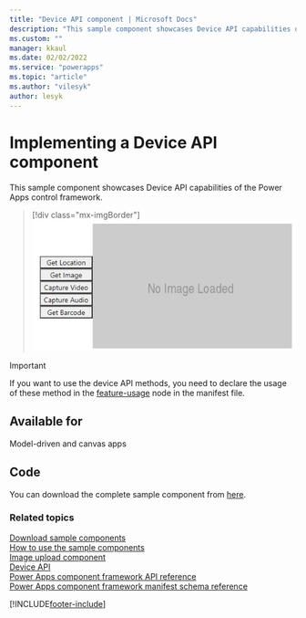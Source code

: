 ```yaml
---
title: "Device API component | Microsoft Docs"
description: "This sample component showcases Device API capabilities of the Power Apps control framework."
ms.custom: ""
manager: kkaul
ms.date: 02/02/2022
ms.service: "powerapps"
ms.topic: "article"
ms.author: "vilesyk"
author: lesyk
---
```


# Implementing a Device API component

This sample component showcases Device API capabilities of the Power Apps control framework.

> [!div class="mx-imgBorder"]
> ![Device API component](../media/device-api-control.png "Device API component")

> [!IMPORTANT]
> If you want to use the device API methods, you need to declare the usage of these method in the [feature-usage](../manifest-schema-reference/feature-usage.md) node in the manifest file.

## Available for

Model-driven and canvas apps

## Code

You can download the complete sample component from [here](https://github.com/microsoft/PowerApps-Samples/tree/master/component-framework/DeviceApiControl).

### Related topics
[Download sample components](https://github.com/microsoft/PowerApps-Samples/tree/master/component-framework)<br/>
[How to use the sample components](../use-sample-components.md)<br/>
[Image upload component](./image-upload-control.md)<br/>
[Device API](../reference/device.md)<br/>
[Power Apps component framework API reference](../reference/index.md)<br/>
[Power Apps component framework manifest schema reference](../manifest-schema-reference/index.md)

[!INCLUDE[footer-include](../../../includes/footer-banner.md)]
